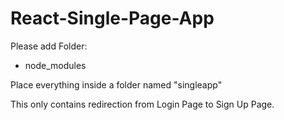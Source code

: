 # React-Single-Page-App

Please add
Folder:
* node_modules

Place everything inside a folder named "singleapp"

This only contains redirection from Login Page to Sign Up Page.
